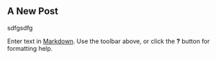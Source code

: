 ## A New Post


sdfgsdfg


Enter text in [Markdown](http://daringfireball.net/projects/markdown/). Use the toolbar above, or click the **?** button for formatting help.

